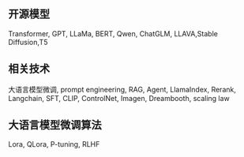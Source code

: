 ## 开源模型
Transformer, GPT, LLaMa, BERT, Qwen, ChatGLM, LLAVA,Stable Diffusion,T5
## 相关技术
大语言模型微调, prompt engineering, RAG, Agent, LlamaIndex, Rerank, Langchain, SFT, CLIP, ControlNet, Imagen, Dreambooth, scaling law
## 大语言模型微调算法
Lora, QLora, P-tuning, RLHF
